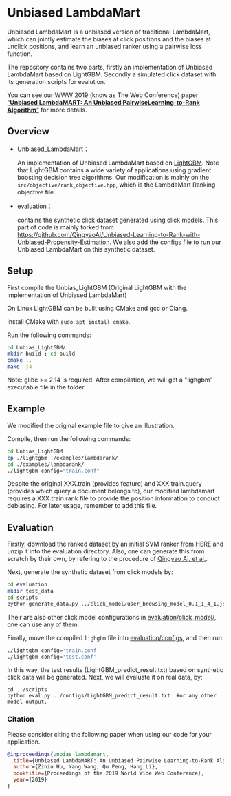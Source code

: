 # Unbiased LambdaMart

Unbiased LambdaMart is a unbiased version of traditional LambdaMart, which can jointly estimate the biases at click positions and the biases at unclick positions, and learn an unbiased ranker using a pairwise loss function.

The repository contains two parts, firstly an implementation of Unbiased LambdaMart based on LightGBM. Secondly a simulated click dataset with its generation scripts for evalution.

You can see our WWW 2019 (know as The Web Conference) paper [“**Unbiased LambdaMART: An Unbiased PairwiseLearning-to-Rank Algorithm**”](https://arxiv.org/pdf/1809.05818.pdf) for more details.

## Overview

- Unbiased_LambdaMart：

  An implementation of Unbiased LambdaMart based on [LightGBM](https://github.com/Microsoft/LightGBM). Note that LightGBM contains a wide variety of applications using gradient boosting decision tree algorithms. Our modification is mainly on the `src/objective/rank_objective.hpp`, which is the LambdaMart Ranking objective file.
- evaluation：

  contains the synthetic click dataset generated using click models. This part of code is mainly forked from https://github.com/QingyaoAi/Unbiased-Learning-to-Rank-with-Unbiased-Propensity-Estimation. We also add the configs file to run our Unbiased LambdaMart on this synthetic dataset.

## Setup

First compile the Unbias_LightGBM (Original LightGBM with the implementation of Unbiased LambdaMart)

On Linux LightGBM can be built using CMake and gcc or Clang.

Install CMake with `sudo apt install cmake`.

Run the following commands:

```bash
cd Unbias_LightGBM/
mkdir build ; cd build
cmake ..
make -j4
```

Note: glibc >= 2.14 is required.
After compilation, we will get a "lighgbm" executable file in the folder.

## Example

We modified the original example file to give an illustration.

Compile, then run the following commands:

```bash
cd Unbias_LightGBM
cp ./lightgbm ./examples/lambdarank/
cd ./examples/lambdarank/
./lightgbm config="train.conf"
```

Despite the original XXX.train (provides feature) and XXX.train.query (provides which query a document belongs to), our modified lambdamart requires a XXX.train.rank file to provide the position information to conduct debiasing. For later usage, remember to add this file.

## Evaluation

Firstly, download the ranked dataset by an initial SVM ranker from [HERE](https://drive.google.com/file/d/1459mQDnj-0yPtYMIc1LAqLg7Q5VJUw-K/view?usp=sharing) and unzip it into the evaluation directory. Also, one can generate this from scratch by their own, by refering to the procedure of [Qingyao Ai, et al.](https://github.com/QingyaoAi/Unbiased-Learning-to-Rank-with-Unbiased-Propensity-Estimation).

Next, generate the synthetic dataset from click models by:

```bash
cd evaluation
mkdir test_data
cd scripts
python generate_data.py ../click_model/user_browsing_model_0.1_1_4_1.json
```

Their are also other click model configurations in [evaluation/click_model/](evaluation/click_model/), one can use any of them.

Finally, move the compiled `lighgbm` file into [evaluation/configs](evaluation/configs), and then run:

```bash
./lightgbm config='train.conf'
./lightgbm config='test.conf'
```

In this way, the test results (LightGBM_predict_result.txt) based on synthetic click data will be generated. Next, we will evaluate it on real data, by:

```
cd ../scripts
python eval.py ../configs/LightGBM_predict_result.txt  #or any other model output.
```

### Citation

Please consider citing the following paper when using our code for your application.

```bibtex
@inproceedings{unbias_lambdamart,
  title={Unbiased LambdaMART: An Unbiased Pairwise Learning-to-Rank Algorithm},
  author={Ziniu Hu, Yang Wang, Qu Peng, Hang Li},
  booktitle={Proceedings of the 2019 World Wide Web Conference},
  year={2019}
}
```
